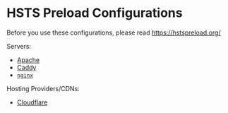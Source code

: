 # HSTS Preload Configurations

Before you use these configurations, please read https://hstspreload.org/

Servers:

- [Apache](./hstspreload.apache.htaccess)
- [Caddy](./caddy.md)
- [`nginx`](./hstspreload.nginx.conf)

Hosting Providers/CDNs:

- [Cloudflare](./cloudflare/cloudflare.md)
